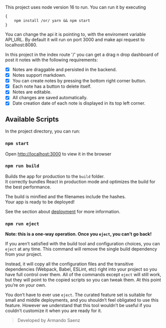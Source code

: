This project uses node version 16 to run. You can run it by executing

    {
        npm install /or/ yarn && npm start
    }

You can change the api it is pointing to, with the enviroment variable API_URL. By default it will run on port 3000 and make api request to localhost:8080.

In this project in the index route '/' you can get a drag n drop dashboard of post it notes with the following requirements:

- [x] Notes are draggable and persisted in the backend.
- [x] Notes support markdown.
- [x] You can create notes by pressing the bottom right corner button.
- [x] Each note has a button to delete itself.
- [x] Notes are editable.
- [x] All changes are saved automatically.
- [x] Date creation date of each note is displayed in its top left corner.

## Available Scripts

In the project directory, you can run:

### `npm start`

Open [http://localhost:3000](http://localhost:3000) to view it in the browser

### `npm run build`

Builds the app for production to the `build` folder.<br />
It correctly bundles React in production mode and optimizes the build for the best performance.

The build is minified and the filenames include the hashes.<br />
Your app is ready to be deployed!

See the section about [deployment](https://facebook.github.io/create-react-app/docs/deployment) for more information.

### `npm run eject`

**Note: this is a one-way operation. Once you `eject`, you can’t go back!**

If you aren’t satisfied with the build tool and configuration choices, you can `eject` at any time. This command will remove the single build dependency from your project.

Instead, it will copy all the configuration files and the transitive dependencies (Webpack, Babel, ESLint, etc) right into your project so you have full control over them. All of the commands except `eject` will still work, but they will point to the copied scripts so you can tweak them. At this point you’re on your own.

You don’t have to ever use `eject`. The curated feature set is suitable for small and middle deployments, and you shouldn’t feel obligated to use this feature. However we understand that this tool wouldn’t be useful if you couldn’t customize it when you are ready for it.

> Developed by Armando Saenz